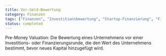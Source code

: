 ```yaml
---
title: Vor-Geld-Bewertung
category: Finanzen
tags: ["Finanzen", "Investitionsbewertung", "Startup-Finanzierung", "Finanzplanung"]
status: completed
---
```

Pre-Money Valuation: Die Bewertung eines Unternehmens vor einer Investitions- oder Finanzierungsrunde, die den Wert des Unternehmens bestimmt, bevor neues Kapital hinzugefügt wird.